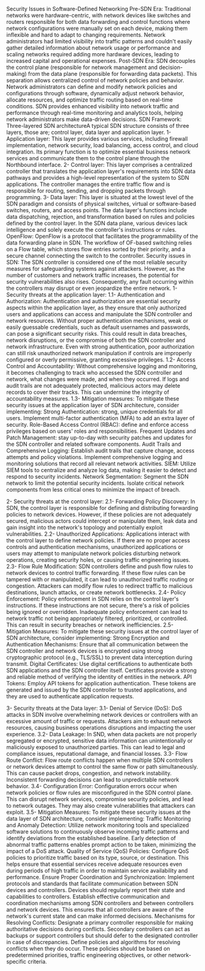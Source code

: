 Security Issues in Software-Defined Networking
Pre-SDN Era:
Traditional networks were hardware-centric, with network devices like switches and routers responsible for both data forwarding and control functions where network configurations were manually set on each device, making them inflexible and hard to adapt to changing requirements.
Network administrators had limited visibility into traffic patterns and couldn't easily gather detailed information about network usage or performance and scaling networks required adding more hardware devices, leading to increased capital and operational expenses.
Post-SDN Era:
SDN decouples the control plane (responsible for network management and decision-making) from the data plane (responsible for forwarding data packets). This separation allows centralized control of network policies and behavior.
Network administrators can define and modify network policies and configurations through software, dynamically adjust network behavior, allocate resources, and optimize traffic routing based on real-time conditions.
SDN provides enhanced visibility into network traffic and performance through real-time monitoring and analytics tools, helping network administrators make data-driven decisions.
SDN Framework:
Three-layered SDN architectureA typical SDN structure consists of three layers, those are; control layer, data layer and application layer.
1- Application layer:
This layer provides various services, including firewall implementation, network security, load balancing, access control, and cloud integration. Its primary function is to optimize essential business network services and communicate them to the control plane through the Northbound interface.
2- Control layer:
This layer comprises a centralized controller that translates the application layer's requirements into SDN data pathways and provides a high-level representation of the system to SDN applications.
The controller manages the entire traffic flow and is responsible for routing, sending, and dropping packets through programming.
3- Data layer:
This layer is situated at the lowest level of the SDN paradigm and consists of physical switches, virtual or software-based switches, routers, and access points.
The data layer's functions include data dispatching, rejection, and transformation based on rules and policies defined by the control layer. In the SDN data plane, various devices lack intelligence and solely execute the controller's instructions or rules.
OpenFlow: OpenFlow is a protocol that facilitates the programmability of the data forwarding plane in SDN. The workflow of OF-based switching relies on a Flow table, which stores flow entries sorted by their priority, and a secure channel connecting the switch to the controller.
Security issues in SDN:
The SDN controller is considered one of the most reliable security measures for safeguarding systems against attackers. However, as the number of customers and network traffic increases, the potential for security vulnerabilities also rises. Consequently, any fault occurring within the controllers may disrupt or even jeopardize the entire network.
1- Security threats at the application layer:
1.1- Authentication and Authorization:
Authentication and authorization are essential security aspects within the application layer, as they ensure that only authorized users and applications can access and manipulate the SDN controller and network resources.
Without proper authentication mechanisms, weak or easily guessable credentials, such as default usernames and passwords, can pose a significant security risks. This could result in data breaches, network disruptions, or the compromise of both the SDN controller and network infrastructure.
Even with strong authentication, poor authorization can still risk unauthorized network manipulation if controls are improperly configured or overly permissive, granting excessive privileges.
1.2- Access Control and Accountability:
Without comprehensive logging and monitoring, it becomes challenging to track who accessed the SDN controller and network, what changes were made, and when they occurred.
If logs and audit trails are not adequately protected, malicious actors may delete records to cover their tracks. This can undermine the integrity of accountability measures.
1.3- Mitigation measures:
To mitigate these security issues at the application layer of SDN architecture, consider implementing:
Strong Authentication: strong, unique credentials for all users. Implement multi-factor authentication (MFA) to add an extra layer of security.
Role-Based Access Control (RBAC): define and enforce access privileges based on users' roles and responsibilities.
Frequent Updates and Patch Management: stay up-to-day with security patches and updates for the SDN controller and related software components.
Audit Trails and Comprehensive Logging: Establish audit trails that capture change, access attempts and policy violations. Implement comprehensive logging and monitoring solutions that record all relevant network activities.
SIEM: Utilize SIEM tools to centralize and analyze log data, making it easier to detect and respond to security incidents.
Network Segmentation: Segment the SDN network to limit the potential security incidents. Isolate critical network components from less critical ones to minimize the impact of breach.

2- Security threats at the control layer:
2.1- Forwarding Policy Discovery:
In SDN, the control layer is responsible for defining and distributing forwarding policies to network devices. However, if these policies are not adequately secured, malicious actors could intercept or manipulate them, leak data and gain insight into the network's topology and potentially exploit vulnerabilities.
2.2- Unauthorized Applications:
Applications interact with the control layer to define network policies. If there are no proper access controls and authentication mechanisms, unauthorized applications or users may attempt to manipulate network policies disturbing network operations, creating security holes, or causing traffic engineering issues.
2.3- Flow Rule Modification:
SDN controllers define and push flow rules to network devices to control traffic forwarding. If these flow rules can be tampered with or manipulated, it can lead to unauthorized traffic routing or congestion.
Attackers can modify flow rules to redirect traffic to malicious destinations, launch attacks, or create network bottlenecks.
2.4- Policy Enforcement:
Policy enforcement in SDN relies on the control layer's instructions. If these instructions are not secure, there's a risk of policies being ignored or overridden.
Inadequate policy enforcement can lead to network traffic not being appropriately filtered, prioritized, or controlled. This can result in security breaches or network inefficiencies.
2.5- Mitigation Measures:
To mitigate these security issues at the control layer of SDN architecture, consider implementing:
Strong Encryption and Authentication Mechanisms: Ensure that all communication between the SDN controller and network devices is encrypted using strong cryptographic protocol (e.g., TLS/SSL) to prevent data interception during transmit.
Digital Certificates: Use digital certifications to authenticate both SDN applications and the SDN controller itself. Certificates provide a strong and reliable method of verifying the identity of entities in the network.
API Tokens: Employ API tokens for application authentication. These tokens are generated and issued by the SDN controller to trusted applications, and they are used to authenticate application requests.

3- Security threats at the Data layer:
3.1- Denial of Service (DoS):
DoS attacks in SDN involve overwhelming network devices or controllers with an excessive amount of traffic or requests. Attackers aim to exhaust network resources, causing business operations disruptions and impacting the user experience.
3.2- Data Leakage:
In SND, when data packets are not properly segregated or encrypted, sensitive data information can unintentionally or maliciously exposed to unauthorized parties. This can lead to legal and compliance issues, reputational damage, and financial losses.
3.3- Flow Route Conflict:
Flow route conflicts happen when multiple SDN controllers or network devices attempt to control the same flow or path simultaneously. This can cause packet drops, congestion, and network instability. Inconsistent forwarding decisions can lead to unpredictable network behavior.
3.4- Configuration Error:
Configuration errors occur when network policies or flow rules are misconfigured in the SDN control plane. This can disrupt network services, compromise security policies, and lead to network outages. They may also create vulnerabilities that attackers can exploit.
3.5- Mitigation Measures:
To mitigate these security issues at the data layer of SDN architecture, consider implementing:
Traffic Monitoring and Anomaly Detection: Utilize network monitoring tools and specialized software solutions to continuously observe incoming traffic patterns and identify deviations from the established baseline. Early detection of abnormal traffic patterns enables prompt action to be taken, minimizing the impact of a DoS attack.
Quality of Service (QoS) Policies: Configure QoS policies to prioritize traffic based on its type, source, or destination. This helps ensure that essential services receive adequate resources even during periods of high traffic in order to maintain service availability and performance.
Ensure Proper Coordination and Synchronization: Implement protocols and standards that facilitate communication between SDN devices and controllers. Devices should regularly report their state and capabilities to controllers. Establish effective communication and coordination mechanisms among SDN controllers and between controllers and network devices. This ensures that all controllers are aware of the network's current state and can make informed decisions.
Mechanisms for Resolving Conflicts: Designate a primary controller responsible for making authoritative decisions during conflicts. Secondary controllers can act as backups or support controllers but should defer to the designated controller in case of discrepancies. Define policies and algorithms for resolving conflicts when they do occur. These policies should be based on predetermined priorities, traffic engineering objectives, or other network-specific criteria.